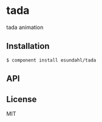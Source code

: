 
# tada

  tada animation

## Installation

    $ component install esundahl/tada

## API

   

## License

  MIT
